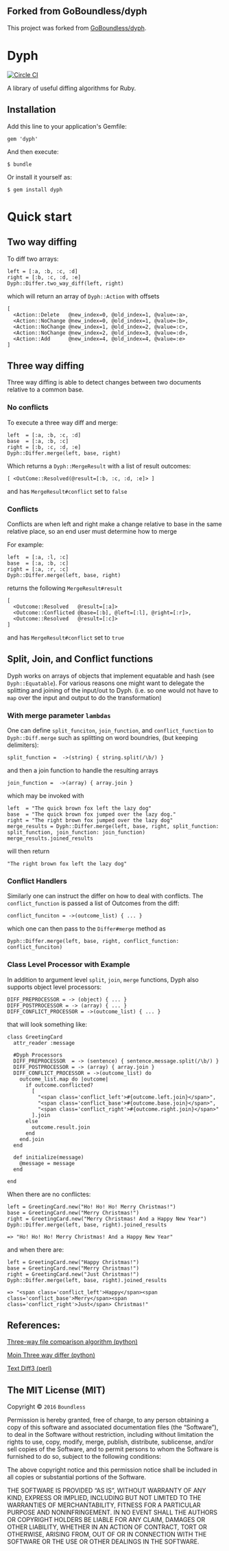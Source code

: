 ## Forked from GoBoundless/dyph
This project was forked from [GoBoundless/dyph](https://github.com/GoBoundless/dyph).

Dyph
=====
[![Circle CI](https://circleci.com/gh/KevinMookOrg/dyph.svg?style=shield)](https://circleci.com/gh/KevinMookOrg/dyph)

A library of useful diffing algorithms for Ruby.

## Installation

Add this line to your application's Gemfile:

    gem 'dyph'

And then execute:

    $ bundle

Or install it yourself as:

    $ gem install dyph

# Quick start
## Two way diffing
To diff two arrays:

    left = [:a, :b, :c, :d]
    right = [:b, :c, :d, :e]
    Dyph::Differ.two_way_diff(left, right)

which will return an array of `Dyph::Action` with offsets

    [
      <Action::Delete   @new_index=0, @old_index=1, @value=:a>,
      <Action::NoChange @new_index=0, @old_index=1, @value=:b>,
      <Action::NoChange @new_index=1, @old_index=2, @value=:c>,
      <Action::NoChange @new_index=2, @old_index=3, @value=:d>,
      <Action::Add      @new_index=4, @old_index=4, @value=:e>
    ]

## Three way diffing
Three way diffing is able to detect changes between two documents relative to a common base.

### No conflicts
To execute a three way diff and merge:

    left  = [:a, :b, :c, :d]
    base  = [:a, :b, :c]
    right = [:b, :c, :d, :e]
    Dyph::Differ.merge(left, base, right)

Which returns a `Dyph::MergeResult` with a list of result outcomes:

    [ <OutCome::Resolved(@result=[:b, :c, :d, :e]> ]

and has `MergeResult#conflict` set to `false`
### Conflicts

Conflicts are when left and right make a change relative to base in the same relative place, so an end user must determine how to merge

For example:

    left  = [:a, :l, :c]
    base  = [:a, :b, :c]
    right = [:a, :r, :c]
    Dyph::Differ.merge(left, base, right)

returns the following `MergeResult#result`

    [
      <Outcome::Resolved   @result=[:a]>
      <Outcome::Conflicted @base=[:b], @left=[:l], @right=[:r]>,
      <Outcome::Resolved   @result=[:c]>
    ]

and has `MergeResult#conflict` set to `true`

## Split, Join, and Conflict functions
Dyph works on arrays of objects that implement equatable and hash (see `Dyph::Equatable`). For various reasons one might want to delegate the splitting and joining of the input/out to Dyph. (i.e. so one would not have to `map` over the input and output to do the transformation)

### With merge parameter `lambdas`
One can define `split_funciton`, `join_function`, and `conflict_function` to `Dyph::Diff.merge` such as splitting on word boundries, (but keeping delimiters):

    split_function =  ->(string) { string.split(/\b/) }

and then a join function to handle the resulting arrays

    join_function =  ->(array) { array.join }

which may be invoked with

    left  = "The quick brown fox left the lazy dog"
    base  = "The quick brown fox jumped over the lazy dog."
    right = "The right brown fox jumped over the lazy dog"
    merge_results = Dyph::Differ.merge(left, base, right, split_function: split_function, join_function: join_function)
    merge_results.joined_results
will then return

    "The right brown fox left the lazy dog"

### Conflict Handlers
Similarly one can instruct the differ on how to deal with conflicts. The `conflict_function` is passed a list of Outcomes from the diff:

    conflict_funciton = ->(outcome_list) { ... }

which one can then pass to the `Differ#merge` method as

    Dyph::Differ.merge(left, base, right, conflict_function: conflict_funciton)

### Class Level Processor with Example
In addition to argument level `split`, `join`, `merge` functions, Dyph also supports object level processors:

    DIFF_PREPROCESSOR = -> (object) { ... }
    DIFF_POSTPROCESSOR = -> (array) { ... }
    DIFF_CONFLICT_PROCESSOR = ->(outcome_list) { ... }

that will look something like:

    class GreetingCard
      attr_reader :message

      #Dyph Processors
      DIFF_PREPROCESSOR  = -> (sentence) { sentence.message.split(/\b/) }
      DIFF_POSTPROCESSOR = -> (array) { array.join }
      DIFF_CONFLICT_PROCESSOR = ->(outcome_list) do
        outcome_list.map do |outcome|
          if outcome.conflicted?
            [
              "<span class='conflict_left'>#{outcome.left.join}</span>",
              "<span class='conflict_base'>#{outcome.base.join}</span>",
              "<span class='conflict_right'>#{outcome.right.join}</span>"
            ].join
          else
            outcome.result.join
          end
        end.join
      end

      def initialize(message)
        @message = message
      end

    end

When there are no conflictes:

    left = GreetingCard.new("Ho! Ho! Ho! Merry Christmas!")
    base = GreetingCard.new("Merry Christmas!")
    right = GreetingCard.new("Merry Christmas! And a Happy New Year")
    Dyph::Differ.merge(left, base, right).joined_results

    => "Ho! Ho! Ho! Merry Christmas! And a Happy New Year"

and when there are:

    left = GreetingCard.new("Happy Christmas!")
    base = GreetingCard.new("Merry Christmas!")
    right = GreetingCard.new("Just Christmas!")
    Dyph::Differ.merge(left, base, right).joined_results

    => "<span class='conflict_left'>Happy</span><span class='conflict_base'>Merry</span><span class='conflict_right'>Just</span> Christmas!"


## References:
[Three-way file comparison algorithm (python)](https://www.cbica.upenn.edu/sbia/software/basis/apidoc/v1.2/diff3_8py_source.html)

[Moin Three way differ (python)](http://hg.moinmo.in/moin/2.0/file/4a997d9f5e26/MoinMoin/util/diff3.py)

[Text Diff3 (perl)](http://search.cpan.org/~tociyuki/Text-Diff3-0.10/lib/Text/Diff3.pm)


## The MIT License (MIT)

Copyright © `2016` `Boundless`

Permission is hereby granted, free of charge, to any person
obtaining a copy of this software and associated documentation
files (the “Software”), to deal in the Software without
restriction, including without limitation the rights to use,
copy, modify, merge, publish, distribute, sublicense, and/or sell
copies of the Software, and to permit persons to whom the
Software is furnished to do so, subject to the following
conditions:

The above copyright notice and this permission notice shall be
included in all copies or substantial portions of the Software.

THE SOFTWARE IS PROVIDED “AS IS”, WITHOUT WARRANTY OF ANY KIND,
EXPRESS OR IMPLIED, INCLUDING BUT NOT LIMITED TO THE WARRANTIES
OF MERCHANTABILITY, FITNESS FOR A PARTICULAR PURPOSE AND
NONINFRINGEMENT. IN NO EVENT SHALL THE AUTHORS OR COPYRIGHT
HOLDERS BE LIABLE FOR ANY CLAIM, DAMAGES OR OTHER LIABILITY,
WHETHER IN AN ACTION OF CONTRACT, TORT OR OTHERWISE, ARISING
FROM, OUT OF OR IN CONNECTION WITH THE SOFTWARE OR THE USE OR
OTHER DEALINGS IN THE SOFTWARE.


